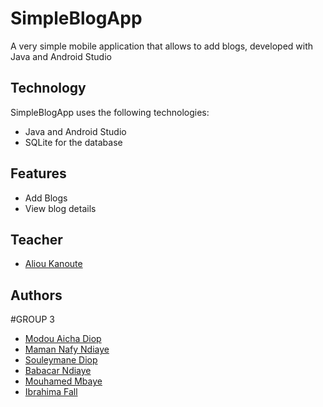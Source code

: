 # SimpleBlogApp
A very simple mobile application that allows to add blogs, developed with Java and Android Studio

## Technology

SimpleBlogApp uses the following technologies:

- Java and Android Studio
- SQLite for the database

## Features
- Add Blogs
- View blog details

## Teacher
- [Aliou Kanoute](https://github.com/aliounekanoute)
## Authors

#GROUP 3
- [Modou Aicha Diop](https://github.com/modouaicha023)
- [Maman Nafy Ndiaye](https://github.com/Mnafyndiaye)
- [Souleymane Diop](https://github.com/souleymaneDiop)
- [Babacar Ndiaye](https://github.com/ndiaye47)
- [Mouhamed Mbaye](https://github.com/mhxii)
- [Ibrahima Fall](https://github.com/Rastafall)
